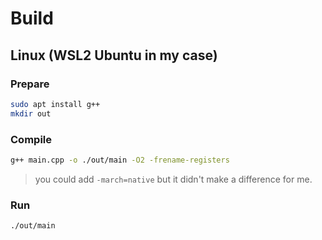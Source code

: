 # Build

## Linux (WSL2 Ubuntu in my case)

### Prepare

```bash
sudo apt install g++
mkdir out
```

### Compile

```bash
g++ main.cpp -o ./out/main -O2 -frename-registers
```
> you could add `-march=native` but it didn't make a difference for me.

### Run

```bash
./out/main
```
